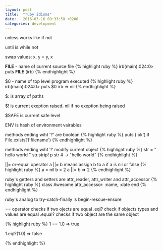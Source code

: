 ```yaml
---
layout: post
title:  "ruby idioms"
date:   2016-03-16 09:33:58 +0200
categories: development
---
```

unless works like if not

until is while not

swap values: x, y = y, x

__FILE__ - name of current source file
{% highlight ruby %}
irb(main):024:0> puts __FILE__
(irb)
{% endhighlight %}

$0 - name of top level program executed
{% highlight ruby %}
irb(main):024:0> puts $0
irb
=> nil
{% endhighlight %}

$: is array of paths

$! is current exeption raised. nil if no exeption being raised

$SAFE is current safe level

ENV is hash of environment vairables

methods ending wiht '?' are boolean
{% highlight ruby %}
puts ('ok') if File.exists?('filename')
{% endhighlight %}

methods ending wiht '!' modify current object
{% highlight ruby %}
str = "   hello world   "
str.strip!
p str   # -> "hello world"
{% endhighlight %}

||= or-equal operator 
a ||= b means assign b to a if a is nil or false
{% highlight ruby %}
a = nil
b = 2
a ||= b
=> 2
{% endhighlight %}

ruby's getters and setters are attr_reader, attr_writer and attr_accessor
{% highlight ruby %}
class Awesome
	attr_accessor: :name, :date
end
{% endhighlight %}

ruby's analog to try-catch-finally is begin-rescue-ensure

== operator checks if two ojects are equal
.eql?  check if objects types and values are equal
.equal? checks if two object are the same object

{% highlight ruby %}
1 == 1.0
=> true

1.eql?(1.0)
=> false

{% endhighlight %}